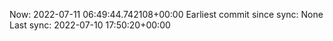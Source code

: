 Now: 2022-07-11 06:49:44.742108+00:00 Earliest commit since sync: None Last sync: 2022-07-10 17:50:20+00:00
